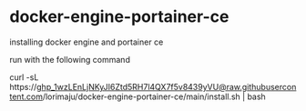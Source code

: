 # docker-engine-portainer-ce
installing docker engine and portainer ce

run with the following command

curl -sL https://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@raw.githubusercontent.com/lorimaju/docker-engine-portainer-ce/main/install.sh | bash
